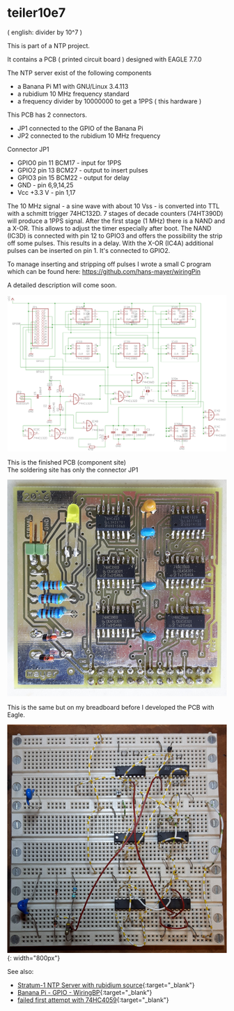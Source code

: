 # teiler10e7

( english: divider by 10^7 )

This is part of a NTP project.

It contains a PCB ( printed circuit board ) designed with EAGLE 7.7.0

The NTP server exist of the following components

* a Banana Pi M1 with GNU/Linux 3.4.113
* a rubidium 10 MHz frequency standard
* a frequency divider by 10000000 to get a 1PPS ( this hardware )

This PCB has 2 connectors.

* JP1 connected to the GPIO of the Banana Pi
* JP2 connected to the rubidium 10 MHz frequency

Connector JP1

* GPIO0 pin 11 BCM17 - input for 1PPS
* GPIO2 pin 13 BCM27 - output to insert pulses
* GPIO3 pin 15 BCM22 - output for delay
* GND - pin 6,9,14,25
* Vcc +3.3 V - pin 1,17

The 10 MHz signal - a sine wave with about 10 Vss - is converted into TTL with a schmitt trigger 74HC132D. 7 stages of decade counters (74HT390D) will produce a 1PPS signal. After the first stage (1 MHz) there is a NAND and a X-OR. This allows to adjust the timer especially after boot. The NAND (IC3D) is connected with pin 12 to GPIO3 and offers the possibility the strip off some pulses. This results in a delay. With the X-OR (IC4A) additional pulses can be inserted on pin 1. It's connected to GPIO2.

To manage inserting and stripping off pulses I wrote a small C program which can be found here: https://github.com/hans-mayer/wiringPin

A detailed description will come soon.


![circuitdiagram.png](/circuitdiagram.png)

This is the finished PCB (component site) <br>
The soldering site has only the connector JP1

![pcb_teiler.png](/pcb_teiler.png)

This is the same but on my breadboard before I developed the PCB with Eagle. 

![breadboard](/breadboard.png){: width="800px"}

See also:

* [Stratum-1 NTP Server with rubidium source](http://blog.mayer.tv/2017/06/11/stratum-0-server.html){:target="_blank"}
* [Banana Pi - GPIO - WiringBP](http://blog.mayer.tv/2016/01/08/bananapi-gpio-wiringbp.html){:target="_blank"}
* [failed first attempt with 74HC4059](http://blog.mayer.tv/2016/01/01/cd47hc4059.html){:target="_blank"}

